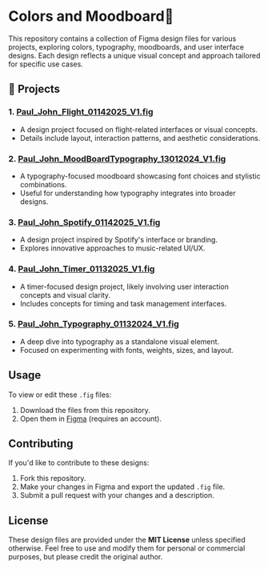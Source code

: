 # Colors and Moodboard🚀

This repository contains a collection of Figma design files for various projects, exploring colors, typography, moodboards, and user interface designs. Each design reflects a unique visual concept and approach tailored for specific use cases.

## 🌟 Projects

### 1. [**Paul_John_Flight_01142025_V1.fig**](https://github.com/nyunja/colors-and-moodboard/blob/main/Paul_John_Flight_01142025_V1.fig)
   - A design project focused on flight-related interfaces or visual concepts.
   - Details include layout, interaction patterns, and aesthetic considerations.

### 2. [**Paul_John_MoodBoardTypography_13012024_V1.fig**](https://github.com/nyunja/colors-and-moodboard/blob/main/Paul_John_MoodBoardTypography_13012024_V1.fig)
   - A typography-focused moodboard showcasing font choices and stylistic combinations.
   - Useful for understanding how typography integrates into broader designs.

### 3. [**Paul_John_Spotify_01142025_V1.fig**](https://github.com/nyunja/colors-and-moodboard/blob/main/Paul_John_Spotify_01142025_V1.fig)
   - A design project inspired by Spotify's interface or branding.
   - Explores innovative approaches to music-related UI/UX.

### 4. [**Paul_John_Timer_01132025_V1.fig**](https://github.com/nyunja/colors-and-moodboard/blob/main/Paul_John_Timer_01132025_V1.fig)
   - A timer-focused design project, likely involving user interaction concepts and visual clarity.
   - Includes concepts for timing and task management interfaces.

### 5. [**Paul_John_Typography_01132024_V1.fig**](https://github.com/nyunja/colors-and-moodboard/blob/main/Paul_John_Typography_01132024_V1.fig)
   - A deep dive into typography as a standalone visual element.
   - Focused on experimenting with fonts, weights, sizes, and layout.

## Usage

To view or edit these `.fig` files:

1. Download the files from this repository.
2. Open them in [Figma](https://www.figma.com/) (requires an account).

## Contributing

If you'd like to contribute to these designs:

1. Fork this repository.
2. Make your changes in Figma and export the updated `.fig` file.
3. Submit a pull request with your changes and a description.

## License

These design files are provided under the **MIT License** unless specified otherwise. Feel free to use and modify them for personal or commercial purposes, but please credit the original author.

